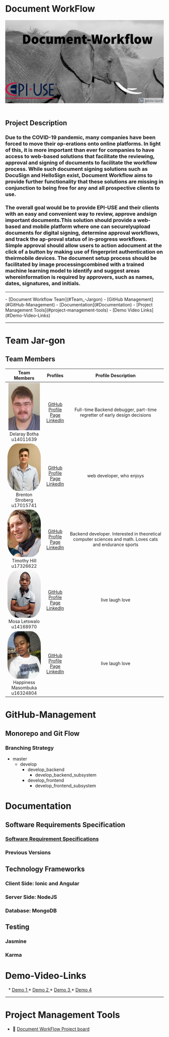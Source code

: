 # Document WorkFlow
<img src="Images/MyPost.jpg">
<br>
<br>


## Project Description 
### Due to the COVID-19 pandemic, many companies have been forced to move their op-erations onto online platforms. In light of this, it is more important than ever for companies to have access to web-based solutions that facilitate the reviewing, approval and signing of documents to facilitate the workflow process. While such document signing solutions such as DocuSign and HelloSign exist, Document Workflow aims to provide further functionality that these solutions are missing in conjunction to being free for any and all prospective clients to use. 
### The overall goal would be to provide EPI-USE and their clients with an easy and convenient way to review, approve andsign important documents.This solution should provide a web-based and mobile platform where one can securelyupload documents for digital signing, determine approval workflows, and track the ap-proval status of in-progress workflows. Simple approval should allow users to action adocument at the click of a button by making use of fingerprint authentication on theirmobile devices. The document setup process should be facilitated by image processingcombined with a trained machine learning model to identify and suggest areas whereinformation is required by approvers, such as names, dates, signatures, and initials.

---


<div>
- [Document Workflow Team](#Team_-Jargon)
- [GitHub Management](#GitHub-Management)
- [Documentation](#Documentation)
- [Project Management Tools](#project-management-tools)
- [Demo Video Links](#Demo-Video-Links)
</div>

---



# Team Jar-gon
## Team Members

**Team Members**                                                                |                                                                                  **Profiles**                                                                                  |                                     **Profile Description**                                     |
| :-------------------------------------------------------------------------------------------------------------------------------------------: | :----------------------------------------------------------------------------------------------------------------------------------------------------------------------------: | :-----------------------------------------------------------------------------------------: |
|<img src="Images/delarey.jpeg" width="100" height="150"><br/> Delaray Botha <br/> u14011639 |       [GitHub](https://github.com/delareytuks) <br/> [Profile Page](https://delareytuks.github.io) <br/> [LinkedIn](https://www.linkedin.com/in/delarey-botha-82886820b/) <br/> | Full-time Backend debugger, part-time regretter of early design decisions |
|<img src="Images/Brent.jpg" width="150" height="150" style="border-radius:30%;"> <br/> Brenton Stroberg <br/> u17015741 | [GitHub](https://github.com/u17015741) <br/> [Profile Page](https://u17015741.github.io) <br/> [LinkedIn](https://www.linkedin.com/in/brenton-stroberg-a15219172/) <br/> | web developer, who enjoys<br>|
|<img src= "Images/Tim.jpg" width="150" height="150" style="border-radius:30%;"> <br/>Timothy Hill <br/> u17326622 <br/> | [GitHub]([https://github.com/u17112592]) <br/> [Profile Page](https://u17112592.github.io/) <br/> [LinkedIn](https://www.linkedin.com/in/timothy-hill-759a0b20b/) <br/> | Backend developer. Interested in theoretical computer sciences and math. Loves cats and endurance sports |
|<img src="Images/Mosa.jpg" width="150" height="150" style="border-radius:30%;"> <br/> Mosa Letswalo <br/> u14168970|       [GitHub](https://github.com/tomosaHub) <br/> [Profile Page](https://tomosaHub.github.io) <br/> [LinkedIn](www.linkedin.com/in/mosa-letswalo) <br/> | live laugh love |
|<img src="Images/Happiness.jpg" width="150" height="150" style="border-radius:30%;"> <br/>Happiness Masombuka<br/> u16324804  |       [GitHub](https://github.com/HappinessMasombuka) <br/> [Profile Page](https://HappinessMasombuka.github.io) <br/> [LinkedIn]() <br/> | live laugh love



# GitHub-Management

## Monorepo and Git Flow

### Branching Strategy

* master
    * develop
        * develop_backend
            * develop_backend_subsystem
        * develop_frontend
            * develop_frontend_subsystem  
         
# Documentation
## Software Requirements Specification
### [Software Requirement Specifications](https://www.overleaf.com/read/wdkdstnqdrbq)
### Previous Versions

## Technology Frameworks
### Client Side: Ionic and Angular
### Server Side: NodeJS
### Database: MongoDB 

## Testing 
### Jasmine
### Karma



# Demo-Video-Links

<div style="margin-left: 2%">
* <a href=""> Demo 1 </a>
* <a href=""> Demo 2 </a>
* <a href=""> Demo 3 </a>
* <a href=""> Demo 4 </a>
</div>

---

# Project Management Tools

- :open_book: [Document WorkFlow Project board](https://github.com/COS301-SE-2021/Document-Workflow/projects/1)
